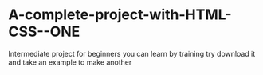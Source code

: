 # A-complete-project-with-HTML-CSS--ONE
Intermediate project for beginners
you can learn by training 
try download it and take an example to make another
